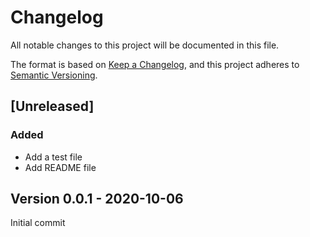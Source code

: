 # Changelog

All notable changes to this project will be documented in this file.

The format is based on [Keep a Changelog](https://keepachangelog.com/en/1.0.0/),
and this project adheres to [Semantic Versioning](https://semver.org/spec/v2.0.0.html).

## [Unreleased]

### Added

- Add a test file
- Add README file

## Version 0.0.1 - 2020-10-06

Initial commit

[0.0.1]: https://github.com/alienlebarge/nunjucks.novaextension/releases/tag/v0.0.1

